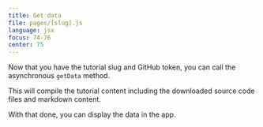 ```yaml
---
title: Get data
file: pages/[slug].js
language: jsx
focus: 74-76
center: 75
---
```


Now that you have the tutorial slug and GitHub token, you can call the asynchronous `getData` method. 

This will compile the tutorial content including the downloaded source code files and markdown content.

With that done, you can display the data in the app. 
